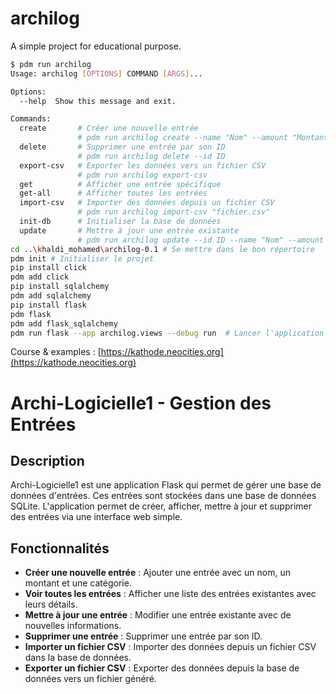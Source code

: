 # archilog

A simple project for educational purpose.

```bash
$ pdm run archilog
Usage: archilog [OPTIONS] COMMAND [ARGS]...

Options:
  --help  Show this message and exit.

Commands:
  create       # Créer une nouvelle entrée
               # pdm run archilog create --name "Nom" --amount "Montant" --category "Catégorie"
  delete       # Supprimer une entrée par son ID
               # pdm run archilog delete --id ID
  export-csv   # Exporter les données vers un fichier CSV
               # pdm run archilog export-csv
  get          # Afficher une entrée spécifique
  get-all      # Afficher toutes les entrées
  import-csv   # Importer des données depuis un fichier CSV
               # pdm run archilog import-csv "fichier.csv"
  init-db      # Initialiser la base de données
  update       # Mettre à jour une entrée existante
               # pdm run archilog update --id ID --name "Nom" --amount "Montant" --category "Catégorie"
cd ..\khaldi_mohamed\archilog-0.1 # Se mettre dans le bon répertoire
pdm init # Initialiser le projet
pip install click 
pdm add click
pip install sqlalchemy 
pdm add sqlalchemy
pip install flask
pdm flask 
pdm add flask_sqlalchemy            
pdm run flask --app archilog.views --debug run  # Lancer l'application Flask en mode debug

```  
Course & examples : [https://kathode.neocities.org](https://kathode.neocities.org)

# Archi-Logicielle1 - Gestion des Entrées

## Description
Archi-Logicielle1 est une application Flask qui permet de gérer une base de données d'entrées. Ces entrées sont stockées dans une base de données SQLite. L'application permet de créer, afficher, mettre à jour et supprimer des entrées via une interface web simple.

## Fonctionnalités
- **Créer une nouvelle entrée** : Ajouter une entrée avec un nom, un montant et une catégorie.
- **Voir toutes les entrées** : Afficher une liste des entrées existantes avec leurs détails.
- **Mettre à jour une entrée** : Modifier une entrée existante avec de nouvelles informations.
- **Supprimer une entrée** : Supprimer une entrée par son ID.
- **Importer un fichier CSV** : Importer des données depuis un fichier CSV dans la base de données.
- **Exporter un fichier CSV** : Exporter des données depuis la base de données vers un fichier généré.

